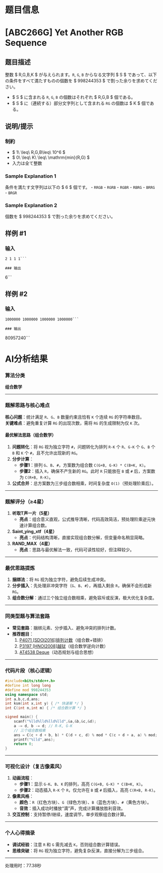 # 题目信息

# [ABC266G] Yet Another RGB Sequence

## 题目描述

[problemUrl]: https://atcoder.jp/contests/abc266/tasks/abc266_g

整数 $ R,G,B,K $ が与えられます。`R`, `G`, `B` からなる文字列 $ S $ であって、以下の条件をすべて満たすものの個数を $ 998244353 $ で割った余りを求めてください。

- $ S $ に含まれる `R`, `G`, `B` の個数はそれぞれ $ R,G,B $ 個である。
- $ S $ に（連続する）部分文字列として含まれる `RG` の個数は $ K $ 個である。

## 说明/提示

### 制約

- $ 1\ \leq\ R,G,B\leq\ 10^6 $
- $ 0\ \leq\ K\ \leq\ \mathrm{min}(R,G) $
- 入力は全て整数

### Sample Explanation 1

条件を満たす文字列は以下の $ 6 $ 個です。 - `RRGB` - `RGRB` - `RGBR` - `RBRG` - `BRRG` - `BRGR`

### Sample Explanation 2

個数を $ 998244353 $ で割った余りを求めてください。

## 样例 #1

### 输入

```
2 1 1 1```

### 输出

```
6```

## 样例 #2

### 输入

```
1000000 1000000 1000000 1000000```

### 输出

```
80957240```

# AI分析结果



### 算法分类
**组合数学**

---

### 题解思路与核心难点
**核心问题**：统计满足 `R`、`G`、`B` 数量约束且恰有 `K` 个连续 `RG` 的字符串数目。  
**关键难点**：避免重复计算 `RG` 的出现次数，需将 `RG` 的生成限制为仅 `K` 次。

#### 最优解法思路（组合数学）
1. **问题转化**：将 `RG` 视为独立字符 `#`，问题转化为排列 `R-K` 个 `R`、`G-K` 个 `G`、`B` 个 `B` 和 `K` 个 `#`，且不允许出现新的 `RG`。
2. **分步计算**：
   - **步骤1**：排列 `G`、`B`、`#`，方案数为组合数 `C(G+B, G-K) * C(B+K, K)`。
   - **步骤2**：插入 `R`，确保不产生新的 `RG`。此时 `R` 只能放在 `B` 或 `#` 后，方案数为 `C(R+B, R-K)`。
3. **公式合并**：总方案数为三步组合数相乘，时间复杂度 `O(1)`（预处理阶乘后）。

---

### 题解评分（≥4星）
1. **听取T声一片（5星）**  
   - **亮点**：组合意义直观，公式推导清晰，代码高效简洁，预处理阶乘逆元快速计算组合数。
2. **Saint_ying_xtf（4星）**  
   - **亮点**：代码结构清晰，直接实现组合数分解，但变量命名稍显简略。
3. **RAND_MAX（4星）**  
   - **亮点**：思路与最优解法一致，代码可读性较好，但注释较少。

---

### 最优思路提炼
1. **捆绑法**：将 `RG` 视为独立字符，避免后续生成冲突。
2. **分步插入**：先处理非冲突字符（`G`、`B`、`#`），再插入剩余 `R`，确保不会形成新 `RG`。
3. **组合数分解**：通过三个独立组合数相乘，避免容斥或反演，极大优化复杂度。

---

### 同类型题与算法套路
- **常见套路**：捆绑元素、分步插入、避免冲突的排列计数。
- **推荐题目**：
  1. [P4071 [SDOI2016]排列计数](https://www.luogu.com.cn/problem/P4071)（组合数+错排）
  2. [P3197 [HNOI2008]越狱](https://www.luogu.com.cn/problem/P3197)（组合数学逆向计数）
  3. [AT4538 Deque](https://atcoder.jp/contests/dp/tasks/dp_l)（动态规划与组合思想）

---

### 代码片段（核心逻辑）
```cpp
#include<bits/stdc++.h>
#define int long long
#define mod 998244353
using namespace std;
int a,b,c,d,ans;
int ksm(int x,int y) { /* 快速幂 */ }
int C(int n,int m) { /* 组合数计算 */ }

signed main() {
    scanf("%lld%lld%lld%lld",&a,&b,&c,&d);
    a -= d, b -= d; // R-K, G-K
    // 三个组合数相乘
    ans = C(c + d + b, b) * C(d + c, d) % mod * C(c + d + a, a) % mod;
    printf("%lld",ans);
    return 0;
}
```

---

### 可视化设计（复古像素风）
1. **动画流程**：
   - **步骤1**：显示 `G-K`、`B`、`K` 的排列，高亮 `C(G+B, G-K) * C(B+K, K)`。
   - **步骤2**：动态插入 `R-K` 个 `R`，仅允许在 `B` 或 `#` 后插入，高亮 `C(R+B, R-K)`。
2. **像素风格**：
   - **颜色**：`R`（红色方块）、`G`（绿色方块）、`B`（蓝色方块）、`#`（黄色方块）。
   - **音效**：插入成功时播放“滴”声，完成计算播放胜利音效。
3. **交互控制**：支持暂停/继续，速度调节，单步观察组合数计算。

---

### 个人心得摘录
- **调试经验**：注意 `R` 和 `G` 需先减去 `K`，否则组合数计算错误。
- **思维突破**：将 `RG` 视为独立字符，避免复杂反演，直接分解为三步组合。

---
处理用时：77.38秒